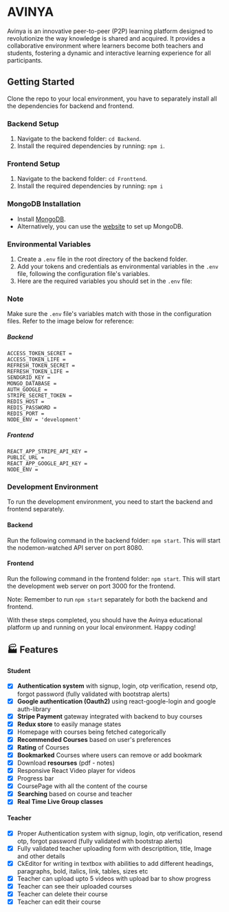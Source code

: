 # AVINYA

Avinya is an innovative peer-to-peer (P2P) learning platform designed to revolutionize the way knowledge is shared and acquired. It provides a collaborative environment where learners become both teachers and students, fostering a dynamic and interactive learning experience for all participants. 

## Getting Started

Clone the repo to your local environment, you have to separately install all the dependencies for backend and frontend.

### Backend Setup
1. Navigate to the backend folder: `cd Backend`.
2. Install the required dependencies by running: `npm i`.

### Frontend Setup
1. Navigate to the backend folder: `cd Fronttend`.
2. Install the required dependencies by running: `npm i`

### MongoDB Installation
- Install [MongoDB](https://docs.mongodb.com/manual/tutorial/install-mongodb-on-ubuntu/).
- Alternatively, you can use the [website](https://account.mongodb.com/account/login) to set up MongoDB.

### Environmental Variables
1. Create a `.env` file in the root directory of the backend folder.
2. Add your tokens and credentials as environmental variables in the `.env` file, following the configuration file's variables.
3. Here are the required variables you should set in the `.env` file:


### Note
Make sure the `.env` file's variables match with those in the configuration files. Refer to the image below for reference:

##### Backend
```
ACCESS_TOKEN_SECRET =
ACCESS_TOKEN_LIFE =
REFRESH_TOKEN_SECRET =
REFRESH_TOKEN_LIFE =
SENDGRID_KEY =
MONGO_DATABASE =
AUTH_GOOGLE =
STRIPE_SECRET_TOKEN =
REDIS_HOST =
REDIS_PASSWORD =
REDIS_PORT =
NODE_ENV = 'development' 
```

##### Frontend

```
REACT_APP_STRIPE_API_KEY = 
PUBLIC_URL = 
REACT_APP_GOOGLE_API_KEY = 
NODE_ENV = 

```


### Development Environment
To run the development environment, you need to start the backend and frontend separately.

#### Backend
Run the following command in the backend folder: `npm start`. This will start the nodemon-watched API server on port 8080.

#### Frontend
Run the following command in the frontend folder: `npm start`. This will start the development web server on port 3000 for the frontend.

Note: Remember to run `npm start` separately for both the backend and frontend.

With these steps completed, you should have the Avinya educational platform up and running on your local environment. Happy coding!



## 🏭 Features

#### Student
- [x] **Authentication system** with signup, login, otp verification, resend otp, forgot password (fully validated with bootstrap alerts)
- [x] **Google authentication (Oauth2)** using react-google-login and google auth-library
- [x] **Stripe Payment** gateway integrated with backend to buy courses
- [x] **Redux store** to easily manage states
- [x] Homepage with courses being fetched categorically
- [x] **Recommended Courses** based on user's preferences
- [x] **Rating** of Courses
- [x] **Bookmarked** Courses where users can remove or add bookmark
- [x] Download **resourses** (pdf - notes)
- [x] Responsive React Video player for videos
- [x] Progress bar 
- [x] CoursePage with all the content of the course
- [x] **Searching** based on course and teacher
- [x] **Real Time Live Group classes**

#### Teacher
- [x] Proper Authentication system with signup, login, otp verification, resend otp, forgot password (fully validated with bootstrap alerts)
- [x] Fully validated teacher uploading form with descriptition, title, Image and other details
- [x] CkEditor for writing in textbox with abilities to add different headings, paragraphs, bold, italics, link, tables, sizes etc
- [x] Teacher can upload upto 5 videos with upload bar to show progress
- [x] Teacher can see their uploaded courses
- [x] Teacher can delete their course
- [x] Teacher can edit their course
